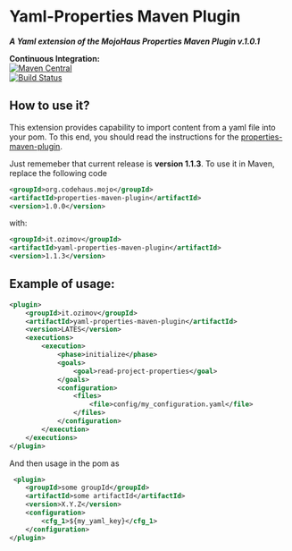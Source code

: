 # Yaml-Properties Maven Plugin
***A Yaml extension of the MojoHaus Properties Maven Plugin v.1.0.1***


**Continuous Integration:**<br />
[![Maven Central](https://maven-badges.herokuapp.com/maven-central/it.ozimov/yaml-properties-maven-plugin/badge.svg)](https://maven-badges.herokuapp.com/maven-central/it.ozimov/yaml-properties-maven-plugin)
<br />
[![Build Status](https://travis-ci.org/ozimov/yaml-properties-maven-plugin.svg?branch=master)](https://travis-ci.org/ozimov/yaml-properties-maven-plugin)


## How to use it?

This extension provides capability to import content from a yaml file into your pom.
To this end, you should read the instructions for the [properties-maven-plugin](http://www.mojohaus.org/properties-maven-plugin/).

Just rememeber that current release is **version 1.1.3**. To use it in Maven, replace the following code

```xml
<groupId>org.codehaus.mojo</groupId>
<artifactId>properties-maven-plugin</artifactId>
<version>1.0.0</version>
```

with:

```xml
<groupId>it.ozimov</groupId>
<artifactId>yaml-properties-maven-plugin</artifactId>
<version>1.1.3</version>
```

## Example of usage:
```xml
<plugin>
    <groupId>it.ozimov</groupId>
    <artifactId>yaml-properties-maven-plugin</artifactId>
    <version>LATES</version>
    <executions>
        <execution>
            <phase>initialize</phase>
            <goals>
                <goal>read-project-properties</goal>
            </goals>
            <configuration>
                <files>
                    <file>config/my_configuration.yaml</file>
                </files>
            </configuration>
        </execution>
    </executions>
</plugin>
```
And then usage in the pom as 
```xml
 <plugin>
    <groupId>some groupId</groupId>
    <artifactId>some artifactId</artifactId>
    <version>X.Y.Z</version>
    <configuration>
        <cfg_1>${my_yaml_key}</cfg_1>
    </configuration>
</plugin>
```